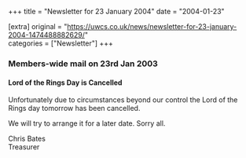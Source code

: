 +++
title = "Newsletter for 23 January 2004"
date = "2004-01-23"

[extra]
original = "https://uwcs.co.uk/news/newsletter-for-23-january-2004-1474488882629/"    
categories = ["Newsletter"]
+++

### Members-wide mail on 23rd Jan 2003

#### Lord of the Rings Day is Cancelled

Unfortunately due to circumstances beyond our control the Lord of the Rings day tomorrow has been cancelled.

We will try to arrange it for a later date. Sorry all.

Chris Bates  
Treasurer

